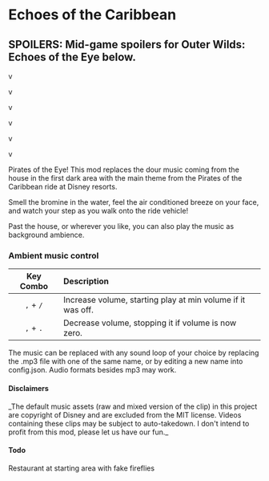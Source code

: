 # Echoes of the Caribbean
## SPOILERS: Mid-game spoilers for Outer Wilds: Echoes of the Eye below.
<p>v</p>
<p>v</p>
<p>v</p>
<p>v</p>
<p>v</p>
<p>v</p>
<p>
Pirates of the Eye! This mod replaces the dour music coming from the house in the first dark area with the main theme from the Pirates of the Caribbean ride at Disney resorts.
<p/>
<p>
Smell the bromine in the water, feel the air conditioned breeze on your face, and watch your step as you walk onto the ride vehicle!
</p>

Past the house, or wherever you like, you can also play the music as background ambience.

### Ambient music control
| Key Combo | Description |
|:---------:|:------------|
`,` + `/` | Increase volume, starting play at min volume if it was off.
`,` + `.` | Decrease volume, stopping it if volume is now zero.

<p>
The music can be replaced with any sound loop of your choice by replacing the .mp3 file with one of the same name, or by editing a new name into config.json. Audio formats besides mp3 may work.
</p>

#### Disclaimers
<p>
_The default music assets (raw and mixed version of the clip) in this project are copyright of Disney and are excluded from the MIT license. Videos containing these clips may be subject to auto-takedown. I don't intend to profit from this mod, please let us have our fun._
</p>

#### Todo
Restaurant at starting area with fake fireflies
